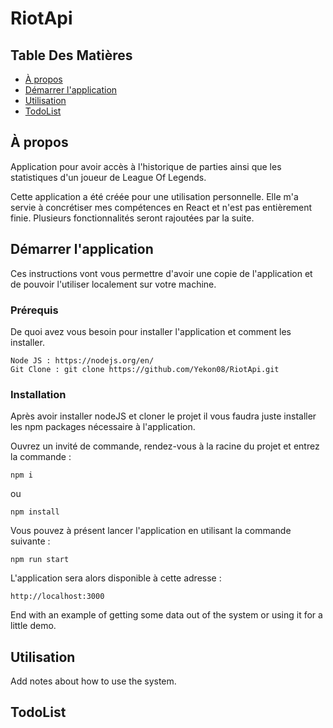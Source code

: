 # RiotApi

## Table Des Matières

- [À propos](#À_propos)
- [Démarrer l'application](#Démarrer_l'application)
- [Utilisation](#Utilisation)
- [TodoList](#TodoList)

## À propos <a name = "À_propos"></a>

Application pour avoir accès à l'historique de parties ainsi que les statistiques d'un joueur de League Of Legends.

Cette application a été créée pour une utilisation personnelle. Elle m'a servie à concrétiser mes compétences en React et n'est pas entièrement finie. Plusieurs fonctionnalités seront rajoutées par la suite.

## Démarrer l'application <a name = "Démarrer_l'application"></a>

Ces instructions vont vous permettre d'avoir une copie de l'application et de pouvoir l'utiliser localement sur votre machine.

### Prérequis

De quoi avez vous besoin pour installer l'application et comment les installer.

```
Node JS : https://nodejs.org/en/
Git Clone : git clone https://github.com/Yekon08/RiotApi.git
```

### Installation

Après avoir installer nodeJS et cloner le projet il vous faudra juste installer les npm packages nécessaire à l'application.

Ouvrez un invité de commande, rendez-vous à la racine du projet et entrez la commande :

```
npm i
```
ou
```
npm install
```

Vous pouvez à présent lancer l'application en utilisant la commande suivante :

```
npm run start
```

L'application sera alors disponible à cette adresse : 
```
http://localhost:3000
```


End with an example of getting some data out of the system or using it for a little demo.

## Utilisation <a name = "Utilisation"></a>

Add notes about how to use the system.


## TodoList